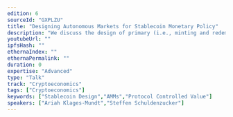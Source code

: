 ```yaml
---
edition: 6
sourceId: "GXPLZU"
title: "Designing Autonomous Markets for Stablecoin Monetary Policy"
description: "We discuss the design of primary (i.e., minting and redemption) market mechanisms for non-custodial stablecoins. We first introduce a new analytical tool, the *redemption curve*, which represents the redemption price as a function of redemption pressure. We use it to discuss historical de-peggings (e.g. in DAI, UST). We then describe a new dynamic redemption curve with desirable robustness properties and show how to implement a primary market based on this curve. The system is part of Gyroscope."
youtubeUrl: ""
ipfsHash: ""
ethernaIndex: ""
ethernaPermalink: ""
duration: 0
expertise: "Advanced"
type: "Talk"
track: "Cryptoeconomics"
tags: ["Cryptoeconomics"]
keywords: ["Stablecoin Design","AMMs","Protocol Controlled Value"]
speakers: ["Ariah Klages-Mundt","Steffen Schuldenzucker"]
---
```

